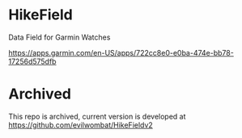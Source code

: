 # HikeField
Data Field for Garmin Watches

https://apps.garmin.com/en-US/apps/722cc8e0-e0ba-474e-bb78-17256d575dfb

# Archived

This repo is archived, current version is developed at https://github.com/evilwombat/HikeFieldv2
